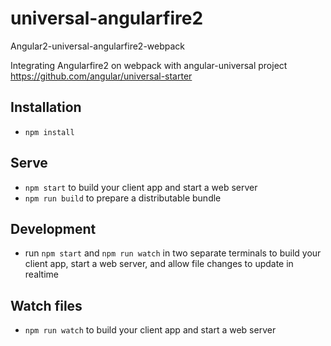 # universal-angularfire2
Angular2-universal-angularfire2-webpack

Integrating Angularfire2 on webpack with angular-universal project https://github.com/angular/universal-starter

## Installation

* `npm install`

## Serve

* `npm start` to build your client app and start a web server
* `npm run build` to prepare a distributable bundle

## Development
* run `npm start` and `npm run watch` in two separate terminals to build your client app, start a web server, and allow file changes to update in realtime

## Watch files
* `npm run watch` to build your client app and start a web server


